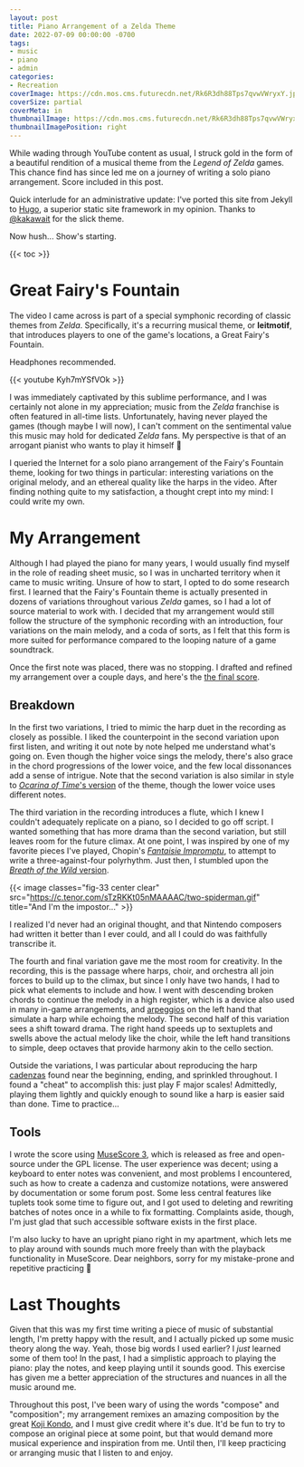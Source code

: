 ```yaml
---
layout: post
title: Piano Arrangement of a Zelda Theme
date: 2022-07-09 00:00:00 -0700
tags:
- music
- piano
- admin
categories:
- Recreation
coverImage: https://cdn.mos.cms.futurecdn.net/Rk6R3dh88Tps7qvwVWryxY.jpg
coverSize: partial
coverMeta: in
thumbnailImage: https://cdn.mos.cms.futurecdn.net/Rk6R3dh88Tps7qvwVWryxY.jpg
thumbnailImagePosition: right
---
```


While wading through YouTube content as usual, I struck gold in the form of a beautiful rendition of a musical theme from the *Legend of Zelda* games. This chance find has since led me on a journey of writing a solo piano arrangement. Score included in this post.

<!--more-->

Quick interlude for an administrative update: I've ported this site from Jekyll to [Hugo](https://gohugo.io/), a superior static site framework in my opinion. Thanks to [@kakawait](https://github.com/kakawait/hugo-tranquilpeak-theme) for the slick theme.

Now hush... Show's starting.

{{< toc >}}

# Great Fairy's Fountain

The video I came across is part of a special symphonic recording of classic themes from *Zelda*. Specifically, it's a recurring musical theme, or **leitmotif**, that introduces players to one of the game's locations, a Great Fairy's Fountain.

Headphones recommended.

{{< youtube Kyh7mYSfVOk >}}

I was immediately captivated by this sublime performance, and I was certainly not alone in my appreciation; music from the *Zelda* franchise is often featured in all-time lists. Unfortunately, having never played the games (though maybe I will now), I can't comment on the sentimental value this music may hold for dedicated *Zelda* fans. My perspective is that of an arrogant pianist who wants to play it himself 😤

I queried the Internet for a solo piano arrangement of the Fairy's Fountain theme, looking for two things in particular: interesting variations on the original melody, and an ethereal quality like the harps in the video. After finding nothing quite to my satisfaction, a thought crept into my mind: I could write my own.

# My Arrangement

Although I had played the piano for many years, I would usually find myself in the role of reading sheet music, so I was in uncharted territory when it came to music writing. Unsure of how to start, I opted to do some research first. I learned that the Fairy's Fountain theme is actually presented in dozens of variations throughout various *Zelda* games, so I had a lot of source material to work with. I decided that my arrangement would still follow the structure of the symphonic recording with an introduction, four variations on the main melody, and a coda of sorts, as I felt that this form is more suited for performance compared to the looping nature of a game soundtrack.

Once the first note was placed, there was no stopping. I drafted and refined my arrangement over a couple days, and here's the [the final score](https://drive.google.com/file/d/1Ccd-xBVs_ZjjGalNOtO6XzlsUbpBk7CY/view?usp=sharing).

## Breakdown

In the first two variations, I tried to mimic the harp duet in the recording as closely as possible. I liked the counterpoint in the second variation upon first listen, and writing it out note by note helped me understand what's going on. Even though the higher voice sings the melody, there's also grace in the chord progressions of the lower voice, and the few local dissonances add a sense of intrigue. Note that the second variation is also similar in style to [*Ocarina of Time*'s version](https://youtu.be/id0kbyKCG8c?t=4) of the theme, though the lower voice uses different notes.

The third variation in the recording introduces a flute, which I knew I couldn't adequately replicate on a piano, so I decided to go off script. I wanted something that has more drama than the second variation, but still leaves room for the future climax. At one point, I was inspired by one of my favorite pieces I've played, Chopin's [*Fantaisie Impromptu*](https://youtu.be/tvm2ZsRv3C8?t=30), to attempt to write a three-against-four polyrhythm. Just then, I stumbled upon the [*Breath of the Wild* version](https://youtu.be/vQf36-oa6p0).

{{< image classes="fig-33 center clear" src="https://c.tenor.com/sTzRKKt05nMAAAAC/two-spiderman.gif" title="And I'm the impostor..." >}}

I realized I'd never had an original thought, and that Nintendo composers had written it better than I ever could, and all I could do was faithfully transcribe it.

The fourth and final variation gave me the most room for creativity. In the recording, this is the passage where harps, choir, and orchestra all join forces to build up to the climax, but since I only have two hands, I had to pick what elements to include and how. I went with descending broken chords to continue the melody in a high register, which is a device also used in many in-game arrangements, and [arpeggios](https://en.wikipedia.org/wiki/Arpeggio) on the left hand that simulate a harp while echoing the melody. The second half of this variation sees a shift toward drama. The right hand speeds up to sextuplets and swells above the actual melody like the choir, while the left hand transitions to simple, deep octaves that provide harmony akin to the cello section.

Outside the variations, I was particular about reproducing the harp [cadenzas](https://en.wikipedia.org/wiki/Cadenza) found near the beginning, ending, and sprinkled throughout. I found a "cheat" to accomplish this: just play F major scales! Admittedly, playing them lightly and quickly enough to sound like a harp is easier said than done. Time to practice...

## Tools

I wrote the score using [MuseScore 3](https://musescore.org), which is released as free and open-source under the GPL license. The user experience was decent; using a keyboard to enter notes was convenient, and most problems I encountered, such as how to create a cadenza and customize notations, were answered by documentation or some forum post. Some less central features like tuplets took some time to figure out, and I got used to deleting and rewriting batches of notes once in a while to fix formatting. Complaints aside, though, I'm just glad that such accessible software exists in the first place.

I'm also lucky to have an upright piano right in my apartment, which lets me to play around with sounds much more freely than with the playback functionality in MuseScore. Dear neighbors, sorry for my mistake-prone and repetitive practicing 🙏

# Last Thoughts

Given that this was my first time writing a piece of music of substantial length, I'm pretty happy with the result, and I actually picked up some music theory along the way. Yeah, those big words I used earlier? I *just* learned some of them too! In the past, I had a simplistic approach to playing the piano: play the notes, and keep playing until it sounds good. This exercise has given me a better appreciation of the structures and nuances in all the music around me.

Throughout this post, I've been wary of using the words "compose" and "composition"; my arrangement remixes an amazing composition by the great [Koji Kondo](https://en.wikipedia.org/wiki/Koji_Kondo), and I must give credit where it's due. It'd be fun to try to compose an original piece at some point, but that would demand more musical experience and inspiration from me. Until then, I'll keep practicing or arranging music that I listen to and enjoy.
